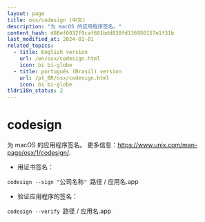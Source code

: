 ```yaml
---
layout: page
title: osx/codesign (中文)
description: "为 macOS 的应用程序签名。"
content_hash: d86ef0032f9caf681bdd830fd136950157e1f31b
last_modified_at: 2024-01-01
related_topics:
  - title: English version
    url: /en/osx/codesign.html
    icon: bi bi-globe
  - title: português (Brasil) version
    url: /pt_BR/osx/codesign.html
    icon: bi bi-globe
tldri18n_status: 2
---
```

# codesign

为 macOS 的应用程序签名。
更多信息：<https://www.unix.com/man-page/osx/1/codesign/>.

- 用证书签名：

`codesign --sign "`<span class="tldr-var badge badge-pill bg-dark-lm bg-white-dm text-white-lm text-dark-dm font-weight-bold">公司名称</span>`" `<span class="tldr-var badge badge-pill bg-dark-lm bg-white-dm text-white-lm text-dark-dm font-weight-bold">路径 / 应用名.app</span>

- 验证应用程序的签名：

`codesign --verify `<span class="tldr-var badge badge-pill bg-dark-lm bg-white-dm text-white-lm text-dark-dm font-weight-bold">路径 / 应用名.app</span>
